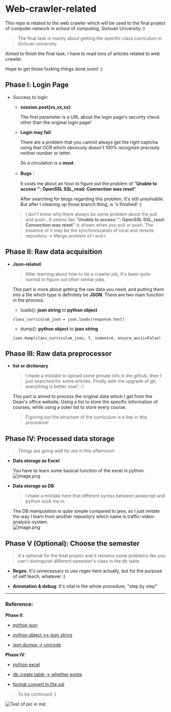# Web-crawler-related

This repo is related to the web crawler which will be used to the final project of computer network in school of computing, Sichuan University :)

>The final task is mainly about getting the specific class curriculum in Sichuan university.

Aimed to finish the final task, I have to read tons of articles related to web crawler.

Hope to get those fxxking things done soon! :)

## Phase Ⅰ: Login Page

* Success to login

    * **session.post(xx,xx,xx)**:

         The first parameter is a URL about the login page's security check other than the original login page!
    * **Login may fail**:
    
        There are a problem that you cannot always get the right captcha using that OCR which obviously doesn't 100% recognize precisely neither number or letter.
      
        So a circulation is a **must**.
        
    * **Bugs**： 
    
        It costs me about an hour to figure out the problem of "**Unable to access '': OpenSSL SSL_read: Connection was reset**"
        
        After searching for blogs regarding this problem, It's still unsolvable. But after I cleaning up those branch thing, is 's finished! :) 
        
    > I don't know why there always be some problem about the pull and push...It seems like "**Unable to access '': OpenSSL SSL_read: Connection was reset**" is shown when you pull or push. The essence of it may be the synchronization of local and remote repository -> Merge problem of l and r.
    

## Phase Ⅱ: Raw data acquisition

* **Json-related**:
    
   > After learning about how to do a crawler job, It's been quite normal to figure out other similar jobs.
   
   This part is more about getting the 
   raw data you need, and putting 
   them into a file which type is definitely be 
   **JSON**.
   There are two main function in the process:
   * loads(): **json string** to **python object**
   
   `class_curriculum_json = json.loads(response.text)`
   
   * dump(): **python object** to **json string**
   
   `json.dump(class_curriculum_json, f, indent=4, ensure_ascii=False)`
   
   >
   
## Phase Ⅲ: Raw data preprocessor



* **list or dictionary**

    > I made a mistake to upload some private info in the github, then I just searched for some 
    >articles. Finally with the upgrade of git, everything is better now! :-)
    
    This part is aimed to process the original data which I get from the Dean's office website.
    Using a list to store the specific information of courses, while using a outer list to store every course.
    
    > Figuring out the structure of the curriculum is a key in this procedure!
    
 
## Phase Ⅳ: Processed data storage

   > Things are going well for me in this afternoon!
* **Data storage as Excel**

    You have to learn some basical function of the excel in python.
    ![image.png](https://s2.loli.net/2021/12/12/FMyauQ6jpKVZ8G7.png)

* **Data storage as DB**

    > I make a mistake here that different syntax between javascript and python suck me in.
                     
    The DB manipulation is quite simple compared to java, so I just imitate the way I learn from another repository which name is traffic-video-analysis-system.                
            ![image.png](https://s2.loli.net/2021/12/12/hHTDPubyZdRwapi.png)              
 
## Phase Ⅴ (Optional): Choose the semester 

   > It's optional for the final project and it remains some problems like you can't distinguish different semester's class in the db table.

* **Regex**: It's unnecessary to use regex here actually, but 
for the purpose of self teach, whatever :)

* **Annotation & debug**: It's vital in the whole procedure, "step by step"

---

### Reference:

**Phase Ⅱ**:

* [python json](https://www.runoob.com/python/python-json.html)

* [python object <-> json string](https://blog.csdn.net/tterminator/article/details/63289400)

* [json.dumps -> unicode](https://blog.csdn.net/firefox1/article/details/78331369)


**Phase Ⅳ**:

* [python excel](https://blog.csdn.net/liyuanjinglyj/article/details/87895700)

* [db create table -> whether exists](https://blog.csdn.net/weixin_39519554/article/details/110787215)

* [format convert in the sql](https://blog.csdn.net/df0128/article/details/88245607)
> To be continued :) 

![Test of pic in md](https://s2.loli.net/2021/12/11/hFjkSlPrNvYVdOM.png)